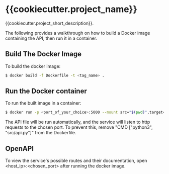 # {{cookiecutter.project_name}}

{{cookiecutter.project_short_description}}.

The following provides a walkthrough on how to build a Docker image containing the API, then run it in a container.

## Build The Docker Image

To build the docker image:

```sh
$ docker build -f Dockerfile -t <tag_name> .
```

## Run the Docker container

To run the built image in a container:

```sh
$ docker run -p <port_of_your_choice>:5000 --mount src="$(pwd)",target=/{{cookiecutter.project_slug}},type=bind <tag_name>
```

The API file will be run automatically, and the service will listen to http requests to the chosen port. To prevent this, remove "CMD ["python3", "src/api.py"]" from the Dockerfile.

## OpenAPI

To view the service's possible routes and their documentation, open <host_ip>:<chosen_port> after running the docker image.